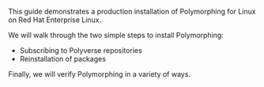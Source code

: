 This guide demonstrates a production installation of Polymorphing for Linux on Red Hat Enterprise Linux.

We will walk through the two simple steps to install Polymorphing:
* Subscribing to Polyverse repositories
* Reinstallation of packages

Finally, we will verify Polymorphing in a variety of ways.

